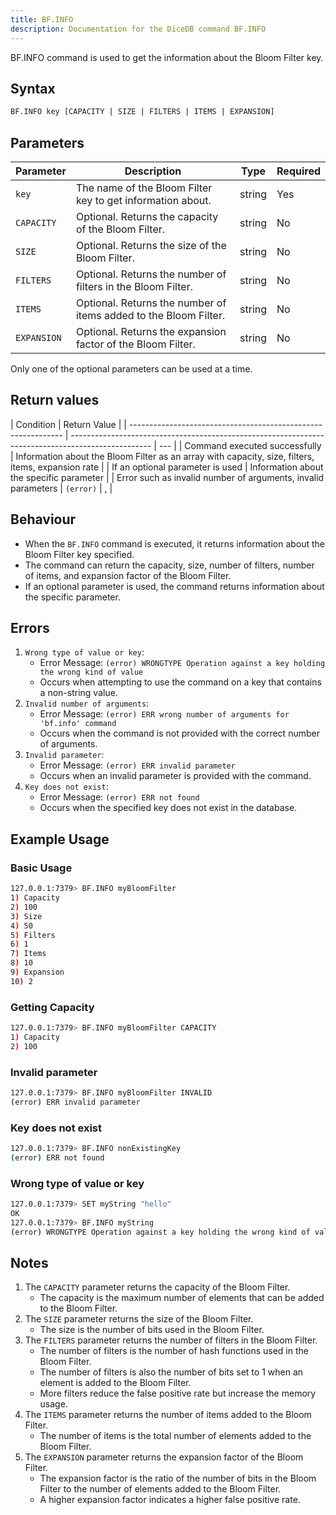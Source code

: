 ```yaml
---
title: BF.INFO
description: Documentation for the DiceDB command BF.INFO
---
```


<!-- description -->

BF.INFO command is used to get the information about the Bloom Filter key.

## Syntax

```bash
BF.INFO key [CAPACITY | SIZE | FILTERS | ITEMS | EXPANSION]
```

## Parameters

| Parameter   | Description                                                      | Type   | Required |
| ----------- | ---------------------------------------------------------------- | ------ | -------- |
| `key`       | The name of the Bloom Filter key to get information about.       | string | Yes      |
| `CAPACITY`  | Optional. Returns the capacity of the Bloom Filter.              | string | No       |
| `SIZE`      | Optional. Returns the size of the Bloom Filter.                  | string | No       |
| `FILTERS`   | Optional. Returns the number of filters in the Bloom Filter.     | string | No       |
| `ITEMS`     | Optional. Returns the number of items added to the Bloom Filter. | string | No       |
| `EXPANSION` | Optional. Returns the expansion factor of the Bloom Filter.      | string | No       |

Only one of the optional parameters can be used at a time.

## Return values

| Condition                                                     | Return Value                                                                                       |
| ------------------------------------------------------------- | -------------------------------------------------------------------------------------------------- | --- |
| Command executed successfully                                 | Information about the Bloom Filter as an array with capacity, size, filters, items, expansion rate |
| If an optional parameter is used                              | Information about the specific parameter                                                           |
| Error such as invalid number of arguments, invalid parameters | `(error)`                                                                                          | ,   |

## Behaviour

- When the `BF.INFO` command is executed, it returns information about the Bloom Filter key specified.
- The command can return the capacity, size, number of filters, number of items, and expansion factor of the Bloom Filter.
- If an optional parameter is used, the command returns information about the specific parameter.

## Errors

1. `Wrong type of value or key`:
   - Error Message: `(error) WRONGTYPE Operation against a key holding the wrong kind of value`
   - Occurs when attempting to use the command on a key that contains a non-string value.
2. `Invalid number of arguments`:
   - Error Message: `(error) ERR wrong number of arguments for 'bf.info' command`
   - Occurs when the command is not provided with the correct number of arguments.
3. `Invalid parameter`:
   - Error Message: `(error) ERR invalid parameter`
   - Occurs when an invalid parameter is provided with the command.
4. `Key does not exist`:
   - Error Message: `(error) ERR not found`
   - Occurs when the specified key does not exist in the database.

## Example Usage

### Basic Usage

```bash
127.0.0.1:7379> BF.INFO myBloomFilter
1) Capacity
2) 100
3) Size
4) 50
5) Filters
6) 1
7) Items
8) 10
9) Expansion
10) 2
```

### Getting Capacity

<!-- getting capacity -->

```bash
127.0.0.1:7379> BF.INFO myBloomFilter CAPACITY
1) Capacity
2) 100
```

### Invalid parameter

```bash
127.0.0.1:7379> BF.INFO myBloomFilter INVALID
(error) ERR invalid parameter
```

### Key does not exist

```bash
127.0.0.1:7379> BF.INFO nonExistingKey
(error) ERR not found
```

### Wrong type of value or key

```bash
127.0.0.1:7379> SET myString "hello"
OK
127.0.0.1:7379> BF.INFO myString
(error) WRONGTYPE Operation against a key holding the wrong kind of value
```

## Notes

1. The `CAPACITY` parameter returns the capacity of the Bloom Filter.
   - The capacity is the maximum number of elements that can be added to the Bloom Filter.
2. The `SIZE` parameter returns the size of the Bloom Filter.
   - The size is the number of bits used in the Bloom Filter.
3. The `FILTERS` parameter returns the number of filters in the Bloom Filter.
   - The number of filters is the number of hash functions used in the Bloom Filter.
   - The number of filters is also the number of bits set to 1 when an element is added to the Bloom Filter.
   - More filters reduce the false positive rate but increase the memory usage.
4. The `ITEMS` parameter returns the number of items added to the Bloom Filter.
   - The number of items is the total number of elements added to the Bloom Filter.
5. The `EXPANSION` parameter returns the expansion factor of the Bloom Filter.
   - The expansion factor is the ratio of the number of bits in the Bloom Filter to the number of elements added to the Bloom Filter.
   - A higher expansion factor indicates a higher false positive rate.
